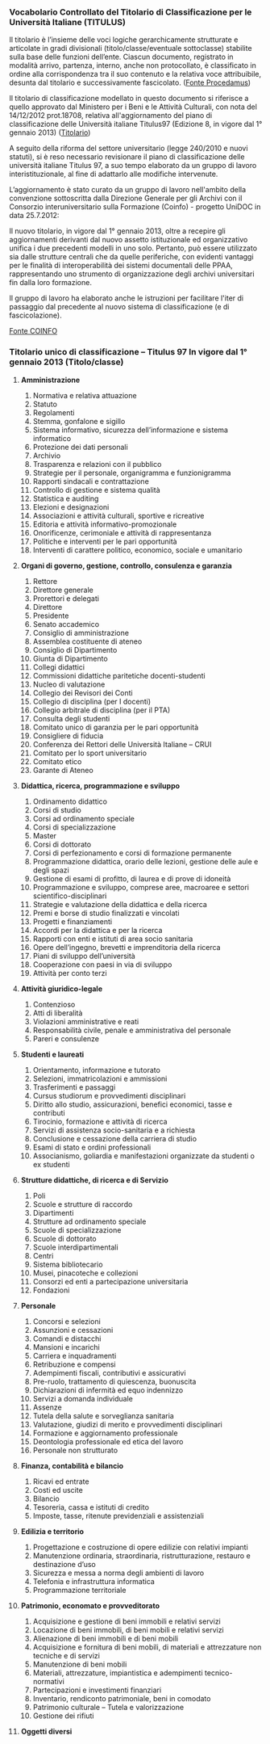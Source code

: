 ### Vocabolario Controllato del Titolario di Classificazione per le Università Italiane (TITULUS)

Il titolario è l’insieme delle voci logiche gerarchicamente strutturate e articolate in gradi divisionali (titolo/classe/eventuale sottoclasse) stabilite sulla base delle funzioni dell’ente. Ciascun documento, registrato in modalità arrivo, partenza, interno, anche non protocollato, è classificato in ordine alla corrispondenza tra il suo contenuto e la relativa voce attribuibile, desunta dal titolario e successivamente fascicolato. ([Fonte Procedamus](http://www.procedamus.it/))

Il titolario di classificazione modellato in questo documento si riferisce a quello approvato dal Ministero per i Beni e le Attività Culturali, con nota del 14/12/2012 prot.18708, relativa all'aggiornamento del piano di classificazione delle Università italiane Titulus97 (Edizione 8, in vigore dal 1° gennaio 2013) ([Titolario](http://unidoc.coinfo.net/joomla/titolario2013/DGA%20-%20Approvazione%20titolario%202012.pdf))

A seguito della riforma del settore universitario (legge 240/2010 e nuovi statuti), si è reso necessario revisionare il piano di classificazione delle università italiane Titulus 97, a suo tempo elaborato da un gruppo di lavoro interistituzionale, al fine di adattarlo alle modifiche intervenute.

L’aggiornamento è stato curato da un gruppo di lavoro nell'ambito della convenzione sottoscritta dalla Direzione Generale per gli Archivi con il Consorzio interuniversitario sulla Formazione (Coinfo) - progetto UniDOC in data 25.7.2012:

Il nuovo titolario, in vigore dal 1° gennaio 2013, oltre a recepire gli aggiornamenti derivanti dal nuovo assetto istituzionale ed organizzativo unifica i due precedenti modelli in uno solo. Pertanto, può essere utilizzato sia dalle strutture centrali che da quelle periferiche, con evidenti vantaggi per le finalità di interoperabilità dei sistemi documentali delle PPAA, rappresentando uno strumento di organizzazione degli archivi universitari fin dalla loro formazione.

Il gruppo di lavoro ha elaborato anche le  istruzioni per facilitare l'iter di passaggio dal precedente al nuovo sistema di classificazione (e di fascicolazione).

[Fonte COINFO](http://unidoc.coinfo.net/joomla/titolario2013/)

### Titolario unico di classificazione – Titulus 97 In vigore dal 1° gennaio 2013 (Titolo/classe)

1.  **Amministrazione**
    1. Normativa e relativa attuazione
    2.   Statuto
    3.   Regolamenti
    4.	 Stemma, gonfalone e sigillo
    5.	 Sistema informativo, sicurezza dell’informazione e sistema informatico
    6.	 Protezione dei dati personali
    7.	 Archivio
    8.	 Trasparenza e relazioni con il pubblico
    9.	 Strategie per il personale, organigramma e funzionigramma
    10.	 Rapporti sindacali e contrattazione
    11.	 Controllo di gestione e sistema qualità
    12.	 Statistica e auditing
    13.	 Elezioni e designazioni
    14.	 Associazioni e attività culturali, sportive e ricreative
    15.	 Editoria e attività informativo-promozionale
    16.	 Onorificenze, cerimoniale e attività di rappresentanza
    17.	 Politiche e interventi per le pari opportunità
    18.	 Interventi di carattere politico, economico, sociale e umanitario


2.  **Organi di governo, gestione, controllo, consulenza e garanzia**
    1.	Rettore
    2.	Direttore generale
    3.	Prorettori e delegati
    4.	Direttore
    5.	Presidente
    6.	Senato accademico
    7.	Consiglio di amministrazione
    8.	Assemblea costituente di ateneo
    9.	Consiglio di Dipartimento
    10.	 Giunta di Dipartimento
    11.	 Collegi didattici
    12.	 Commissioni didattiche paritetiche docenti-studenti
    13.	 Nucleo di valutazione
    14.	 Collegio dei Revisori dei Conti
    15.	 Collegio di disciplina (per I docenti)
    16.	 Collegio arbitrale di disciplina (per il PTA)
    17.	 Consulta degli studenti
    18.	 Comitato unico di garanzia per le pari opportunità
    19.	 Consigliere di fiducia
    20.	 Conferenza dei Rettori delle Università Italiane – CRUI
    21.	 Comitato per lo sport universitario
    22.	 Comitato etico
    23.	 Garante di Ateneo


3.  **Didattica, ricerca, programmazione e sviluppo**
    1.  Ordinamento didattico
    2.  Corsi di studio
    3.  Corsi ad ordinamento speciale
    4.  Corsi di specializzazione
    5.  Master
    6.  Corsi di dottorato
    7.  Corsi di perfezionamento e corsi di formazione permanente
    8.  Programmazione didattica, orario delle lezioni, gestione delle aule e degli spazi
    9.  Gestione di esami di profitto, di laurea e di prove di idoneità
    10.  Programmazione e sviluppo, comprese aree, macroaree e settori scientifico-disciplinari
    11.  Strategie e valutazione della didattica e della ricerca
    12.  Premi e borse di studio finalizzati e vincolati
    13.	 Progetti e finanziamenti
    14.	 Accordi per la didattica e per la ricerca
    15.	 Rapporti con enti e istituti di area socio sanitaria
    16.	 Opere dell’ingegno, brevetti e imprenditoria della ricerca
    17.	 Piani di sviluppo dell’università
    18.	 Cooperazione con paesi in via di sviluppo
    19.	 Attività per conto terzi

4.  **Attività giuridico-legale**
    1.	Contenzioso
    2.	Atti di liberalità
	3.	Violazioni amministrative e reati
	4.	Responsabilità civile, penale e amministrativa del personale
	5.	Pareri e consulenze

5.  **Studenti e laureati**
	1.	Orientamento, informazione e tutorato
	2.	Selezioni, immatricolazioni e ammissioni
	3.	Trasferimenti e passaggi
	4.	Cursus studiorum e provvedimenti disciplinari
	5.	Diritto allo studio, assicurazioni, benefici economici, tasse e contributi
	6.	Tirocinio, formazione e attività di ricerca
	7.	Servizi di assistenza socio-sanitaria e a richiesta
	8.	Conclusione e cessazione della carriera di studio
	9.	Esami di stato e ordini professionali
	10.	Associanismo, goliardia e manifestazioni organizzate da studenti o ex studenti


6.  **Strutture didattiche, di ricerca e di Servizio**
	1.	Poli
	2.	Scuole e strutture di raccordo
	3.	Dipartimenti
	4.	Strutture ad ordinamento speciale
	5.	Scuole di specializzazione
	6.	Scuole di dottorato
	7.	Scuole interdipartimentali
	8.	Centri
	9.	Sistema bibliotecario
	10.	Musei, pinacoteche e collezioni
	11.	Consorzi ed enti a partecipazione universitaria
	12.	Fondazioni


7.	**Personale**
	1.	Concorsi e selezioni
	2.	Assunzioni e cessazioni
	3.	Comandi e distacchi
	4.	Mansioni e incarichi
	5.	Carriera e inquadramenti
	6.	Retribuzione e compensi
	7.	Adempimenti fiscali, contributivi e assicurativi
	8.	Pre-ruolo, trattamento di quiescenza, buonuscita
	9.	Dichiarazioni di infermità ed equo indennizzo
	10.	Servizi a domanda individuale
	11.	Assenze
	12.	Tutela della salute e sorveglianza sanitaria
	13.	Valutazione, giudizi di merito e provvedimenti disciplinari
	14.	Formazione e aggiornamento professionale
	15.	Deontologia professionale ed etica del lavoro
	16.	Personale non strutturato


8.	**Finanza, contabilità e bilancio**
	1.	Ricavi ed entrate
	2.	Costi ed uscite
	3.	Bilancio
	4.	Tesoreria, cassa e istituti di credito
	5.	Imposte, tasse, ritenute previdenziali e assistenziali


9.	**Edilizia e territorio**
	1.	Progettazione e costruzione di opere edilizie con relativi impianti
	2.	Manutenzione ordinaria, straordinaria, ristrutturazione, restauro e destinazione d’uso
	3.	Sicurezza e messa a norma degli ambienti di lavoro
	4.	Telefonia e infrastruttura informatica
	5.	Programmazione territoriale

10.	**Patrimonio, economato e provveditorato**
	1.	Acquisizione e gestione di beni immobili e relativi servizi
	2.	Locazione di beni immobili, di beni mobili e relativi servizi
	3.	Alienazione di beni immobili e di beni mobili
	4.	Acquisizione e fornitura di beni mobili, di materiali e attrezzature non tecniche e di servizi
	5.	Manutenzione di beni mobili
	6.	Materiali, attrezzature, impiantistica e adempimenti tecnico-normativi
	7.	Partecipazioni e investimenti finanziari
	8.	Inventario, rendiconto patrimoniale, beni in comodato
	9.	Patrimonio culturale – Tutela e valorizzazione
	10.	Gestione dei rifiuti

11. **Oggetti diversi**

